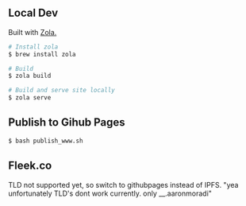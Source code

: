 ## Local Dev

Built with [Zola.](https://www.getzola.org/)

```bash
# Install zola
$ brew install zola

# Build
$ zola build

# Build and serve site locally
$ zola serve
```

## Publish to Gihub Pages

```bash
$ bash publish_www.sh
```

## Fleek.co
TLD not supported yet, so switch to githubpages instead of IPFS.
"yea unfortunately TLD's dont work currently. only __.aaronmoradi" 